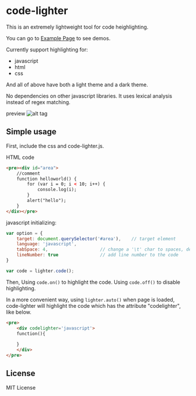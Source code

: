 code-lighter
============

This is an extremely lightweight tool for code heighlighting.

You can go to <a href="http://moevis.github.io/code-lighter/">Example Page</a> to see demos.

Currently support highlighting for:

* javascript
* html
* css

And all of above have both a light theme and a dark theme.

No dependencies on other javascript libraries. It uses lexical analysis instead of regex matching.

preview
![alt tag](https://raw.githubusercontent.com/moevis/code-lighter/master/preview.png)

## Simple usage

First, include the css and code-lighter.js.

HTML code

```html
<pre><div id="area">
	//comment
	function helloworld() {
		for (var i = 0; i < 10; i++) {
			console.log(i);
		}
		alert("hello");
	}
</div></pre>
```

javascript initializing:
```js
var option = {
	target: document.querySelector('#area'),	// target element
	language: 'javascript',
	tabSpace: 4,					// change a '\t' char to spaces, default is 4 spaces.
	lineNumber: true				// add line number to the code
}

var code = lighter.code();
```

Then, Using `code.on()` to highlight the code. Using `code.off()` to disable highlighting.

In a more convenient way, using `lighter.auto()` when page is loaded, code-lighter will highlight the code which has the attribute "codelighter", like below.
```html
<pre>
	<div codelighter='javascript'>
	function(){
	
	}
	</div>
</pre>
```


## License

MIT License

